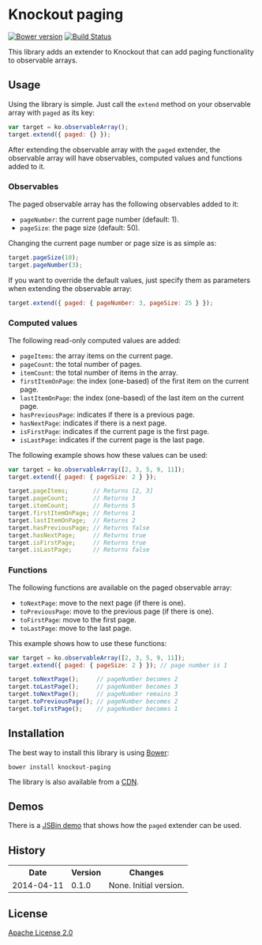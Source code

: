 # Knockout paging

[![Bower version](https://badge.fury.io/bo/knockout-paging.svg)](http://badge.fury.io/bo/knockout-paging) 
[![Build Status](https://travis-ci.org/ErikSchierboom/knockout-paging.svg?branch=readme)](https://travis-ci.org/ErikSchierboom/knockout-paging)

This library adds an extender to Knockout that can add paging functionality to observable arrays.

## Usage

Using the library is simple. Just call the `extend` method on your observable array with `paged` as its key:

```js
var target = ko.observableArray();
target.extend({ paged: {} });
```

After extending the observable array with the `paged` extender, the observable array will have observables, computed values and functions added to it.

### Observables

The paged observable array has the following observables added to it:

* `pageNumber`: the current page number (default: 1).
* `pageSize`: the page size (default: 50).

Changing the current page number or page size is as simple as:

```js
target.pageSize(10);
target.pageNumber(3);
```

If you want to override the default values, just specify them as parameters when extending the observable array:

```js
target.extend({ paged: { pageNumber: 3, pageSize: 25 } });
```

### Computed values

The following read-only computed values are added: 

* `pageItems`: the array items on the current page.
* `pageCount`: the total number of pages.
* `itemCount`: the total number of items in the array.
* `firstItemOnPage`: the index (one-based) of the first item on the current page.
* `lastItemOnPage`: the index (one-based) of the last item on the current page. 
* `hasPreviousPage`: indicates if there is a previous page.
* `hasNextPage`: indicates if there is a next page.
* `isFirstPage`: indicates if the current page is the first page.
* `isLastPage`:  indicates if the current page is the last page.

The following example shows how these values can be used:

```js
var target = ko.observableArray([2, 3, 5, 9, 11]);
target.extend({ paged: { pageSize: 2 } });

target.pageItems;       // Returns [2, 3]
target.pageCount;       // Returns 3
target.itemCount;       // Returns 5
target.firstItemOnPage; // Returns 1
target.lastItemOnPage;  // Returns 2
target.hasPreviousPage; // Returns false
target.hasNextPage;     // Returns true
target.isFirstPage;     // Returns true
target.isLastPage;      // Returns false
```

### Functions

The following functions are available on the paged observable array:

* `toNextPage`: move to the next page (if there is one).
* `toPreviousPage`: move to the previous page (if there is one).
* `toFirstPage`: move to the first page.
* `toLastPage`: move to the last page.

This example shows how to use these functions:

```js
var target = ko.observableArray([2, 3, 5, 9, 11]);
target.extend({ paged: { pageSize: 2 } }); // page number is 1

target.toNextPage();     // pageNumber becomes 2
target.toLastPage();     // pageNumber becomes 3
target.toNextPage();     // pageNumber remains 3
target.toPreviousPage(); // pageNumber becomes 2
target.toFirstPage();    // pageNumber becomes 1
```

## Installation
The best way to install this library is using [Bower](http://bower.io/):

    bower install knockout-paging

The library is also available from a [CDN](https://cdnjs.com/libraries/knockout-paging).

## Demos
There is a [JSBin demo](http://jsbin.com/liruyo/) that shows how the `paged` extender can be used.

## History
<table>
  <tr>
     <th>Date</th>
     <th>Version</th>
     <th>Changes</th>
  </tr>
  <tr>
     <td>2014-04-11</td>
     <td>0.1.0</td>
     <td>None. Initial version.</td>
  </tr>
</table>

## License
[Apache License 2.0](LICENSE)
